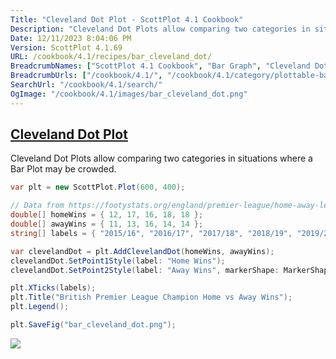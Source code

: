 ```yaml
---
Title: "Cleveland Dot Plot - ScottPlot 4.1 Cookbook"
Description: "Cleveland Dot Plots allow comparing two categories in situations where a Bar Plot may be crowded."
Date: 12/11/2023 8:04:06 PM
Version: ScottPlot 4.1.69
URL: /cookbook/4.1/recipes/bar_cleveland_dot/
BreadcrumbNames: ["ScottPlot 4.1 Cookbook", "Bar Graph", "Cleveland Dot Plot"]
BreadcrumbUrls: ["/cookbook/4.1/", "/cookbook/4.1/category/plottable-bar-graph", "/cookbook/4.1/recipes/bar_cleveland_dot/"]
SearchUrl: "/cookbook/4.1/search/"
OgImage: "/cookbook/4.1/images/bar_cleveland_dot.png"
---
```


<h2><a href='/cookbook/4.1/recipes/bar_cleveland_dot/'>Cleveland Dot Plot</a></h2>

Cleveland Dot Plots allow comparing two categories in situations where a Bar Plot may be crowded.

```cs
var plt = new ScottPlot.Plot(600, 400);

// Data from https://footystats.org/england/premier-league/home-away-league-table
double[] homeWins = { 12, 17, 16, 18, 18 };
double[] awayWins = { 11, 13, 16, 14, 14 };
string[] labels = { "2015/16", "2016/17", "2017/18", "2018/19", "2019/20" };

var clevelandDot = plt.AddClevelandDot(homeWins, awayWins);
clevelandDot.SetPoint1Style(label: "Home Wins");
clevelandDot.SetPoint2Style(label: "Away Wins", markerShape: MarkerShape.triUp);

plt.XTicks(labels);
plt.Title("British Premier League Champion Home vs Away Wins");
plt.Legend();

plt.SaveFig("bar_cleveland_dot.png");
```

<img src='../../images/bar_cleveland_dot.png' class='d-block mx-auto my-5' />


